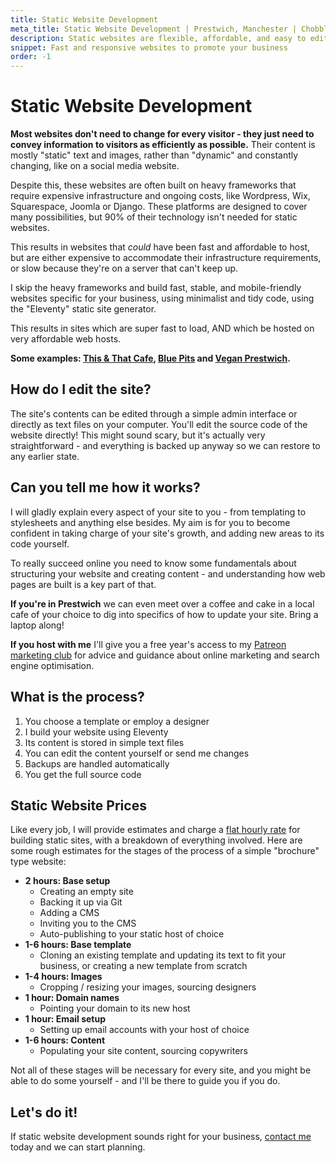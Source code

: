 ```yaml
---
title: Static Website Development
meta_title: Static Website Development | Prestwich, Manchester | Chobble
description: Static websites are flexible, affordable, and easy to edit.
snippet: Fast and responsive websites to promote your business
order: -1
---
```


# Static Website Development

**Most websites don't need to change for every visitor - they just need to convey information to visitors as efficiently as possible.** Their content is mostly "static" text and images, rather than "dynamic" and constantly changing, like on a social media website.

Despite this, these websites are often built on heavy frameworks that require expensive infrastructure and ongoing costs, like Wordpress, Wix, Squarespace, Joomla or Django. These platforms are designed to cover many possibilities, but 90% of their technology isn't needed for static websites.

This results in websites that _could_ have been fast and affordable to host, but are either expensive to accommodate their infrastructure requirements, or slow because they're on a server that can't keep up.

I skip the heavy frameworks and build fast, stable, and mobile-friendly websites specific for your business, using minimalist and tidy code, using the "Eleventy" static site generator.

This results in sites which are super fast to load, AND which be hosted on very affordable web hosts.

**Some examples: [This & That Cafe](/examples/this-and-that/), [Blue Pits](/examples/blue-pits/) and [Vegan Prestwich](/examples/vegan-prestwich/).**

## How do I edit the site?

The site's contents can be edited through a simple admin interface or directly as text files on your computer. You'll edit the source code of the website directly! This might sound scary, but it's actually very straightforward - and everything is backed up anyway so we can restore to any earlier state.

## Can you tell me how it works?

I will gladly explain every aspect of your site to you - from templating to stylesheets and anything else besides. My aim is for you to become confident in taking charge of your site's growth, and adding new areas to its code yourself.

To really succeed online you need to know some fundamentals about structuring your website and creating content - and understanding how web pages are built is a key part of that.

**If you're in Prestwich** we can even meet over a coffee and cake in a local cafe of your choice to dig into specifics of how to update your site. Bring a laptop along!

**If you host with me** I'll give you a free year's access to my [Patreon marketing club](/services/patreon/) for advice and guidance about online marketing and search engine optimisation.

## What is the process?

1. You choose a template or employ a designer
2. I build your website using Eleventy
3. Its content is stored in simple text files
4. You can edit the content yourself or send me changes
5. Backups are handled automatically
6. You get the full source code

## Static Website Prices

Like every job, I will provide estimates and charge a [flat hourly rate](/prices/) for building static sites, with a breakdown of everything involved. Here are some rough estimates for the stages of the process of a simple "brochure" type website:

- **2 hours: Base setup**
  - Creating an empty site
  - Backing it up via Git
  - Adding a CMS
  - Inviting you to the CMS
  - Auto-publishing to your static host of choice
- **1-6 hours: Base template**
  - Cloning an existing template and updating its text to fit your business, or creating a new template from scratch
- **1-4 hours: Images**
  - Cropping / resizing your images, sourcing designers
- **1 hour: Domain names**
  - Pointing your domain to its new host
- **1 hour: Email setup**
  - Setting up email accounts with your host of choice
- **1-6 hours: Content**
  - Populating your site content, sourcing copywriters

Not all of these stages will be necessary for every site, and you might be able to do some yourself - and I'll be there to guide you if you do.

## Let's do it!

If static website development sounds right for your business, [contact me](/contact/) today and we can start planning.
